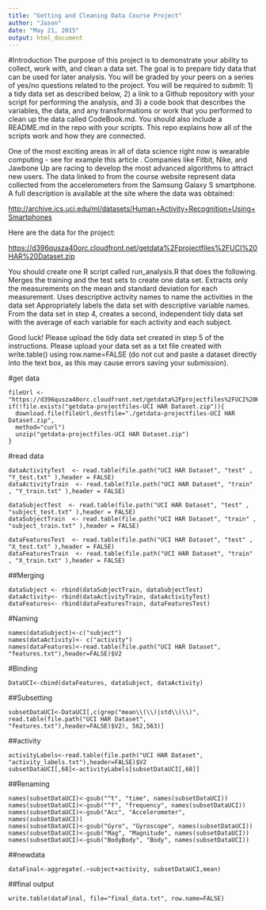```yaml
---
title: "Getting and Cleaning Data Course Project"
author: "Jason"
date: "May 21, 2015"
output: html_document
---
```

#Introduction
The purpose of this project is to demonstrate your ability to collect, work with, and clean a data set. The goal is to prepare tidy data that can be used for later analysis. You will be graded by your peers on a series of yes/no questions related to the project. You will be required to submit: 1) a tidy data set as described below, 2) a link to a Github repository with your script for performing the analysis, and 3) a code book that describes the variables, the data, and any transformations or work that you performed to clean up the data called CodeBook.md. You should also include a README.md in the repo with your scripts. This repo explains how all of the scripts work and how they are connected.  

One of the most exciting areas in all of data science right now is wearable computing - see for example this article . Companies like Fitbit, Nike, and Jawbone Up are racing to develop the most advanced algorithms to attract new users. The data linked to from the course website represent data collected from the accelerometers from the Samsung Galaxy S smartphone. A full description is available at the site where the data was obtained: 

http://archive.ics.uci.edu/ml/datasets/Human+Activity+Recognition+Using+Smartphones 

Here are the data for the project: 

https://d396qusza40orc.cloudfront.net/getdata%2Fprojectfiles%2FUCI%20HAR%20Dataset.zip 

You should create one R script called run_analysis.R that does the following. 
Merges the training and the test sets to create one data set.
Extracts only the measurements on the mean and standard deviation for each measurement. 
Uses descriptive activity names to name the activities in the data set
Appropriately labels the data set with descriptive variable names. 
From the data set in step 4, creates a second, independent tidy data set with the average of each variable for each activity and each subject.

Good luck!
Please upload the tidy data set created in step 5 of the instructions. Please upload your data set as a txt file created with write.table() using row.name=FALSE (do not cut and paste a dataset directly into the text box, as this may cause errors saving your submission).

#get data
```{r}
fileUrl <- "https://d396qusza40orc.cloudfront.net/getdata%2Fprojectfiles%2FUCI%20HAR%20Dataset.zip"
if(!file.exists("getdata-projectfiles-UCI HAR Dataset.zip")){
  download.file(fileUrl,destfile="./getdata-projectfiles-UCI HAR Dataset.zip",
  method="curl")
  unzip("getdata-projectfiles-UCI HAR Dataset.zip")
}
```
#read data
```{r}
dataActivityTest  <- read.table(file.path("UCI HAR Dataset", "test" , "Y_test.txt" ),header = FALSE)
dataActivityTrain  <- read.table(file.path("UCI HAR Dataset", "train" , "Y_train.txt" ),header = FALSE)

dataSubjectTest  <- read.table(file.path("UCI HAR Dataset", "test" , "subject_test.txt" ),header = FALSE)
dataSubjectTrain  <- read.table(file.path("UCI HAR Dataset", "train" , "subject_train.txt" ),header = FALSE)

dataFeaturesTest  <- read.table(file.path("UCI HAR Dataset", "test" , "X_test.txt" ),header = FALSE)
dataFeaturesTrain  <- read.table(file.path("UCI HAR Dataset", "train" , "X_train.txt" ),header = FALSE)
```

##Merging
```{r}
dataSubject <- rbind(dataSubjectTrain, dataSubjectTest)
dataActivity<- rbind(dataActivityTrain, dataActivityTest)
dataFeatures<- rbind(dataFeaturesTrain, dataFeaturesTest)
```

#Naming
```{r}
names(dataSubject)<-c("subject")
names(dataActivity)<- c("activity")
names(dataFeatures)<-read.table(file.path("UCI HAR Dataset", "features.txt"),header=FALSE)$V2
```

#Binding
```{r}
DataUCI<-cbind(dataFeatures, dataSubject, dataActivity)
```

##Subsetting
```{r}
subsetDataUCI<-DataUCI[,c(grep("mean\\(\\)|std\\(\\)", read.table(file.path("UCI HAR Dataset", "features.txt"),header=FALSE)$V2), 562,563)]
```

##activity
```{r}
activityLabels<-read.table(file.path("UCI HAR Dataset", "activity_labels.txt"),header=FALSE)$V2
subsetDataUCI[,68]<-activityLabels[subsetDataUCI[,68]]
```

##Renaming
```{r}
names(subsetDataUCI)<-gsub("^t", "time", names(subsetDataUCI))
names(subsetDataUCI)<-gsub("^f", "frequency", names(subsetDataUCI))
names(subsetDataUCI)<-gsub("Acc", "Accelerometer", names(subsetDataUCI))
names(subsetDataUCI)<-gsub("Gyro", "Gyroscope", names(subsetDataUCI))
names(subsetDataUCI)<-gsub("Mag", "Magnitude", names(subsetDataUCI))
names(subsetDataUCI)<-gsub("BodyBody", "Body", names(subsetDataUCI))
```

##newdata
```{r}
dataFinal<-aggregate(.~subject+activity, subsetDataUCI,mean)
```

##final output
```{r}
write.table(dataFinal, file="final_data.txt", row.name=FALSE)
```
